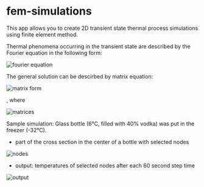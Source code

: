 # fem-simulations

This app allows you to create 2D transient state thermal process simulations using finite element method.

Thermal phenomena occurring in the transient state are described by the Fourier equation in the
following form: 

![fourier equation](https://i.imgur.com/2swy97x.png)

The general solution can be descirbed by matrix equation:

![matrix form](https://i.imgur.com/LbMk0lB.png)

, where

![matrices](https://i.imgur.com/Uqq2Hra.png)

Sample simulation: Glass bottle (6°C, filled with 40% vodka) was put in the freezer (-32°C). 
- part of the cross section in the center of a bottle with selected nodes

![nodes](https://i.imgur.com/dPOEOyt.png)

- output: temperatures of selected nodes after each 60 second step time

![output](https://i.imgur.com/S3KPRJL.png)
